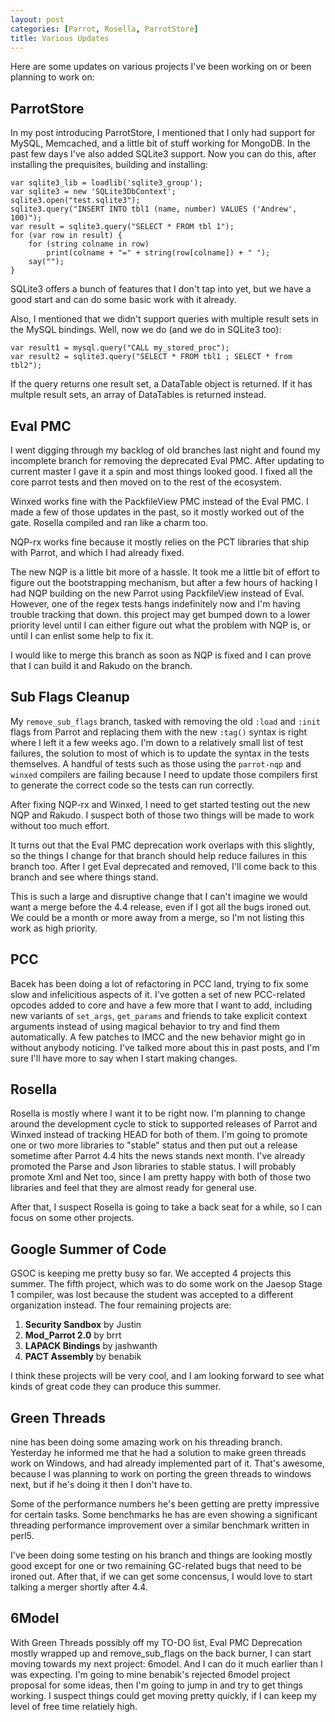 ```yaml
---
layout: post
categories: [Parrot, Rosella, ParrotStore]
title: Various Updates
---
```


Here are some updates on various projects I've been working on or been planning
to work on:

## ParrotStore

In my post introducing ParrotStore, I mentioned that I only had support for
MySQL, Memcached, and a little bit of stuff working for MongoDB. In the past
few days I've also added SQLite3 support. Now you can do this, after installing
the prequisites, building and installing:

    var sqlite3_lib = loadlib('sqlite3_group');
    var sqlite3 = new 'SQLite3DbContext';
    sqlite3.open("test.sqlite3");
    sqlite3.query("INSERT INTO tbl1 (name, number) VALUES ('Andrew', 100)");
    var result = sqlite3.query("SELECT * FROM tbl 1");
    for (var row in result) {
        for (string colname in row)
            print(colname + "=" + string(row[colname]) + " ");
        say("");
    }

SQLite3 offers a bunch of features that I don't tap into yet, but we have a good
start and can do some basic work with it already.

Also, I mentioned that we didn't support queries with multiple result sets in
the MySQL bindings. Well, now we do (and we do in SQLite3 too):

    var result1 = mysql.query("CALL my_stored_proc");
    var result2 = sqlite3.query("SELECT * FROM tbl1 ; SELECT * from tbl2");

If the query returns one result set, a DataTable object is returned. If it has
multple result sets, an array of DataTables is returned instead.

## Eval PMC

I went digging through my backlog of old branches last night and found my
incomplete branch for removing the deprecated Eval PMC. After updating to
current master I gave it a spin and most things looked good. I fixed all the
core parrot tests and then moved on to the rest of the ecosystem.

Winxed works fine with the PackfileView PMC instead of the Eval PMC. I made a
few of those updates in the past, so it mostly worked out of the gate. Rosella
compiled and ran like a charm too.

NQP-rx works fine because it mostly relies on the PCT libraries that ship with
Parrot, and which I had already fixed.

The new NQP is a little bit more of a hassle. It took me a little bit of effort
to figure out the bootstrapping mechanism, but after a few hours of hacking I
had NQP building on the new Parrot using PackfileView instead of Eval. However,
one of the regex tests hangs indefinitely now and I'm having trouble tracking
that down. this project may get bumped down to a lower priority level until I
can either figure out what the problem with NQP is, or until I can enlist some
help to fix it.

I would like to merge this branch as soon as NQP is fixed and I can prove that
I can build it and Rakudo on the branch.

## Sub Flags Cleanup

My `remove_sub_flags` branch, tasked with removing the old `:load` and `:init`
flags from Parrot and replacing them with the new `:tag()` syntax is right where
I left it a few weeks ago. I'm down to a relatively small list of test failures,
the solution to most of which is to update the syntax in the tests themselves.
A handful of tests such as those using the `parrot-nqp` and `winxed` compilers
are failing because I need to update those compilers first to generate the
correct code so the tests can run correctly.

After fixing NQP-rx and Winxed, I need to get started testing out the new NQP
and Rakudo. I suspect both of those two things will be made to work without too
much effort.

It turns out that the Eval PMC deprecation work overlaps with this slightly, so
the things I change for that branch should help reduce failures in this branch
too. After I get Eval deprecated and removed, I'll come back to this branch and
see where things stand.

This is such a large and disruptive change that I can't imagine we would want
a merge before the 4.4 release, even if I got all the bugs ironed out. We could
be a month or more away from a merge, so I'm not listing this work as high
priority.

## PCC

Bacek has been doing a lot of refactoring in PCC land, trying to fix some
slow and infelicitious aspects of it. I've gotten a set of new PCC-related
opcodes added to core and have a few more that I want to add, including new
variants of `set_args`, `get_params` and friends to take explicit context
arguments instead of using magical behavior to try and find them automatically.
A few patches to IMCC and the new behavior might go in without anybody noticing.
I've talked more about this in past posts, and I'm sure I'll have more to say
when I start making changes.

## Rosella

Rosella is mostly where I want it to be right now. I'm planning to change around
the development cycle to stick to supported releases of Parrot and Winxed
instead of tracking HEAD for both of them. I'm going to promote one or two more
libraries to "stable" status and then put out a release sometime after Parrot
4.4 hits the news stands next month. I've already promoted the Parse and Json
libraries to stable status. I will probably promote Xml and Net too, since I am
pretty happy with both of those two libraries and feel that they are almost
ready for general use.

After that, I suspect Rosella is going to take a back seat for a while, so I can
focus on some other projects.

## Google Summer of Code

GSOC is keeping me pretty busy so far. We accepted 4 projects this summer. The
fifth project, which was to do some work on the Jaesop Stage 1 compiler, was
lost because the student was accepted to a different organization instead. The
four remaining projects are:

1. **Security Sandbox** by Justin
2. **Mod_Parrot 2.0** by brrt
3. **LAPACK Bindings** by jashwanth
4. **PACT Assembly** by benabik

I think these projects will be very cool, and I am looking forward to see what
kinds of great code they can produce this summer.

## Green Threads

nine has been doing some amazing work on his threading branch. Yesterday he
informed me that he had a solution to make green threads work on Windows, and
had already implemented part of it. That's awesome, because I was planning to
work on porting the green threads to windows next, but if he's doing it then I
don't have to.

Some of the performance numbers he's been getting are pretty impressive for
certain tasks. Some benchmarks he has are even showing a significant threading
performance improvement over a similar benchmark written in perl5.

I've been doing some testing on his branch and things are looking mostly good
except for one or two remaining GC-related bugs that need to be ironed out.
After that, if we can get some concensus, I would love to start talking a merger
shortly after 4.4.

## 6Model

With Green Threads possibly off my TO-DO list, Eval PMC Deprecation mostly
wrapped up and remove_sub_flags on the back burner, I can start moving towards
my next project: 6model. And I can do it much earlier than I was expecting. I'm
going to mine benabik's rejected 6model project proposal for some ideas, then
I'm going to jump in and try to get things working. I suspect things could get
moving pretty quickly, if I can keep my level of free time relatiely high.

